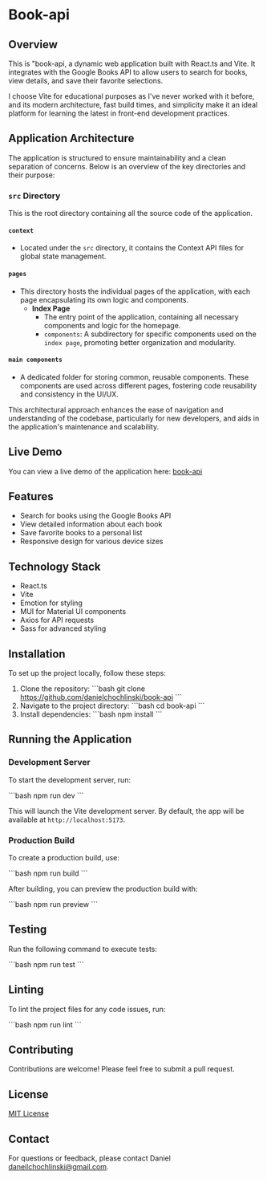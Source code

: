 # Book-api

## Overview

This is "book-api, a dynamic web application built with React.ts and Vite. It integrates with the Google Books API to allow users to search for books, view details, and save their favorite selections.

I choose Vite for educational purposes as I've never worked with it before, and its modern architecture, fast build times, and simplicity make it an ideal platform for learning the latest in front-end development practices.

## Application Architecture

The application is structured to ensure maintainability and a clean separation of concerns. Below is an overview of the key directories and their purpose:

### `src` Directory
This is the root directory containing all the source code of the application.

#### `context`
- Located under the `src` directory, it contains the Context API files for global state management.

#### `pages`
- This directory hosts the individual pages of the application, with each page encapsulating its own logic and components.
    - **Index Page**
        - The entry point of the application, containing all necessary components and logic for the homepage.
        - `components`: A subdirectory for specific components used on the `index page`, promoting better organization and modularity.

#### `main components`
- A dedicated folder for storing common, reusable components. These components are used across different pages, fostering code reusability and consistency in the UI/UX.

This architectural approach enhances the ease of navigation and understanding of the codebase, particularly for new developers, and aids in the application's maintenance and scalability.

## Live Demo

You can view a live demo of the application here:
[book-api](https://book-idbk54hrg-danielchochlinski.vercel.app/)

## Features

- Search for books using the Google Books API
- View detailed information about each book
- Save favorite books to a personal list
- Responsive design for various device sizes

## Technology Stack

- React.ts
- Vite
- Emotion for styling
- MUI for Material UI components
- Axios for API requests
- Sass for advanced styling

## Installation

To set up the project locally, follow these steps:

1. Clone the repository:
   \```bash
   git clone https://github.com/danielchochlinski/book-api
   \```
2. Navigate to the project directory:
   \```bash
   cd book-api
   \```
3. Install dependencies:
   \```bash
   npm install
   \```

## Running the Application

### Development Server

To start the development server, run:

\```bash
npm run dev
\```

This will launch the Vite development server. By default, the app will be available at `http://localhost:5173`.

### Production Build

To create a production build, use:

\```bash
npm run build
\```

After building, you can preview the production build with:

\```bash
npm run preview
\```

## Testing

Run the following command to execute tests:

\```bash
npm run test
\```

## Linting

To lint the project files for any code issues, run:

\```bash
npm run lint
\```

## Contributing

Contributions are welcome! Please feel free to submit a pull request.

## License

[MIT License](LICENSE)

## Contact

For questions or feedback, please contact Daniel daneilchochlinski@gmail.com.
